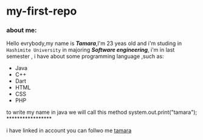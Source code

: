 # my-first-repo
### about me:

Hello evrybody,my name is ***Tamara***,I'm 23 yeas old and i'm studing in `Hashimite University` in majoring ***Software engineering***,
i'm in last semester , i have about some programming language ,such as:
* Java
* C++  
* Dart  
* HTML  
* CSS  
* PHP

to write my name in java we will call this method
    system.out.print("tamara");
    *****************
    
i have linked in account you can follwo me [tamara](https://www.linkedin.com/in/tamara-banighanem-348751231/)





